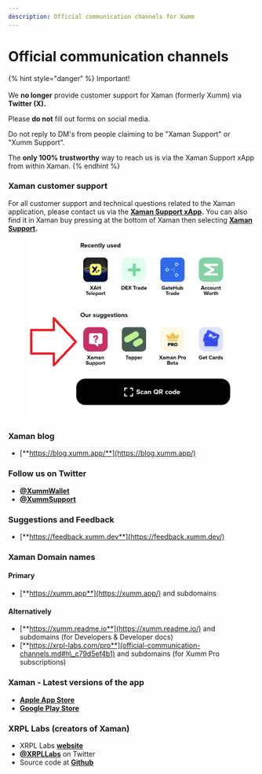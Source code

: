 ```yaml
---
description: Official communication channels for Xumm
---
```


# Official communication channels

{% hint style="danger" %}
Important!\
\
We **no longer** provide customer support for Xaman (formerly Xumm) via **Twitter (X).**&#x20;

Please **do not** fill out forms on social media.&#x20;

Do not reply to DM's from people claiming to be "Xaman Support" or "Xumm Support".&#x20;

The **only 100% trustworthy** way to reach us is via the Xaman Support xApp from within Xaman.
{% endhint %}

### Xaman customer support

For all customer support and technical questions related to the Xaman application, please contact us via the [**Xaman Support xApp**](https://xumm.app/detect/xapp:xumm.support?ref=helpcenter)**.** You can also find it in Xaman buy pressing <img src="../.gitbook/assets/image (2) (1) (4).png" alt="" data-size="line">at the bottom of Xaman then selecting [**Xaman Support**](https://xumm.app/detect/xapp:xumm.support?ref=helpcenter)**.**

<figure><img src="../.gitbook/assets/Xaman Support.png" alt=""><figcaption></figcaption></figure>

### Xaman blog  <a href="#h_e9d18079e4" id="h_e9d18079e4"></a>

* [**https://blog.xumm.app/**](https://blog.xumm.app/)

### Follow us on Twitter

* [**@XummWallet**](https://twitter.com/XummWallet)&#x20;
* [**@XummSupport**](https://twitter.com/XummSupport)

### Suggestions and Feedback

* [**https://feedback.xumm.dev**](https://feedback.xumm.dev/)

### Xaman Domain names <a href="#h_772bad7bdc" id="h_772bad7bdc"></a>

#### **Primary** <a href="#h_640ba6991b" id="h_640ba6991b"></a>

* [**https://xumm.app**](https://xumm.app/) and subdomains

#### **Alternatively** <a href="#h_1bf826eada" id="h_1bf826eada"></a>

* [**https://xumm.readme.io**](https://xumm.readme.io/) and subdomains (for Developers & Developer docs)
* [**https://xrpl-labs.com/pro**](official-communication-channels.md#h\_c79d5ef4b1) and subdomains (for Xumm Pro subscriptions)

### **Xaman - Latest versions of the app** <a href="#h_c79d5ef4b1" id="h_c79d5ef4b1"></a>

* [**Apple App Store**](https://apps.apple.com/us/app/xumm/id1492302343?l=nl\&ls=1)
* [**Google Play Store**](https://play.google.com/store/apps/details?id=com.xrpllabs.xumm)

### XRPL Labs (creators of Xaman) <a href="#h_ab0f4368eb" id="h_ab0f4368eb"></a>

* XRPL Labs [**website**](https://xrpl-labs.com/)
* [**@XRPLLabs**](https://twitter.com/XRPLLabs) on Twitter
* Source code at [**Github**](https://github.com/XRPL-Labs/)
